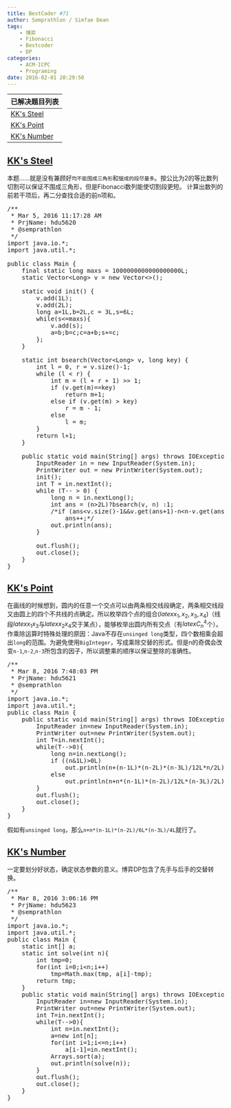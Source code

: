 ```yaml
---
title: BestCoder #71
author: Semprathlon / Simfae Dean
tags:
	- 博弈
	- Fibonacci
	- Bestcoder
	- DP
categories:
	- ACM-ICPC
	- Programing
date: 2016-02-01 20:29:50
---
```

| 已解决题目列表          |
| ---------------- |
| [KK's Steel][1]  |
| [KK's Point][2]  |
| [KK's Number][3] |

<!--more-->

## [KK's Steel][4]

本题……就是没有兼顾好`均不能围成三角形`和`锯成的段尽量多`。按公比为2的等比数列切割可以保证不围成三角形，但是Fibonacci数列能使切割段更短。 计算出数列的前若干项后，再二分查找合适的前n项和。

<pre class="lang:java decode:true " title="hdu5620" >/**
 * Mar 5, 2016 11:17:28 AM
 * PrjName: hdu5620
 * @semprathlon
 */
import java.io.*;
import java.util.*;

public class Main {
    final static long maxs = 1000000000000000000L;
    static Vector&lt;Long> v = new Vector&lt;>();

    static void init() {
        v.add(1L);
        v.add(2L);
        long a=1L,b=2L,c = 3L,s=6L;
        while(s&lt;=maxs){
            v.add(s);
            a=b;b=c;c=a+b;s+=c;
        };
    }

    static int bsearch(Vector&lt;Long> v, long key) {
        int l = 0, r = v.size()-1;
        while (l &lt; r) {
            int m = (l + r + 1) >> 1;
            if (v.get(m)==key)
                return m+1;
            else if (v.get(m) > key)
                r = m - 1;
            else
                l = m;
        }
        return l+1;
    }

    public static void main(String[] args) throws IOException {
        InputReader in = new InputReader(System.in);
        PrintWriter out = new PrintWriter(System.out);
        init();
        int T = in.nextInt();
        while (T-- > 0) {
            long n = in.nextLong();
            int ans = (n>2L)?bsearch(v, n) :1;
            /*if (ans&lt;v.size()-1&&v.get(ans+1)-n&lt;n-v.get(ans))
                ans++;*/
            out.println(ans);
        }

        out.flush();
        out.close();
    }
}
</pre>

## [KK's Point][5]

在画线的时候想到，圆内的任意一个交点可以由两条相交线段确定，两条相交线段又由圆上的四个不共线的点确定。所以枚举四个点的组合($latex x_1,x_2,x_3,x_4$)（线段$latex x_1 x_3$与$latex x_2 x_4$交于某点），能够枚举出圆内所有交点（有$latex C_n^4$个）。 作乘除运算时特殊处理的原因：Java不存在`unsinged long`类型，四个数相乘会超出`long`的范围。为避免使用`BigInteger`，写成乘除交替的形式。但是n的奇偶会改变`n-1`,`n-2`,`n-3`所包含的因子，所以调整乘的顺序以保证整除的准确性。

<pre class="lang:java decode:true " title="hdu5621（原创题解）" >/**
 * Mar 8, 2016 7:48:03 PM
 * PrjName: hdu5621
 * @semprathlon
 */
import java.io.*;
import java.util.*;
public class Main {
    public static void main(String[] args) throws IOException{
        InputReader in=new InputReader(System.in);
        PrintWriter out=new PrintWriter(System.out);
        int T=in.nextInt();
        while(T-->0){
            long n=in.nextLong();
            if ((n&1L)>0L)
                out.println(n+(n-1L)*(n-2L)*(n-3L)/12L*n/2L);
            else
                out.println(n+n*(n-1L)*(n-2L)/12L*(n-3L)/2L);
        }
        out.flush();
        out.close();
    }
}
</pre>

假如有`unsinged long`，那么`n+n*(n-1L)*(n-2L)/6L*(n-3L)/4L`就行了。

## [KK's Number][6]

一定要划分好状态，确定状态参数的意义。博弈DP包含了先手与后手的交替转换。

<pre class="lang:java decode:true " title="hdu5623" >/**
 * Mar 8, 2016 3:06:16 PM
 * PrjName: hdu5623
 * @semprathlon
 */
import java.io.*;
import java.util.*;
public class Main {
    static int[] a;
    static int solve(int n){
        int tmp=0;
        for(int i=0;i&lt;n;i++)
            tmp=Math.max(tmp, a[i]-tmp);
        return tmp;
    }
    public static void main(String[] args) throws IOException{
        InputReader in=new InputReader(System.in);
        PrintWriter out=new PrintWriter(System.out);
        int T=in.nextInt();
        while(T-->0){
            int n=in.nextInt();
            a=new int[n];
            for(int i=1;i&lt;=n;i++)
                a[i-1]=in.nextInt();
            Arrays.sort(a);
            out.println(solve(n));
        }
        out.flush();
        out.close();
    }
}
</pre>

 [1]: http://bestcoder.hdu.edu.cn/contests/contest_chineseproblem.php?cid=669&pid=1001
 [2]: http://bestcoder.hdu.edu.cn/contests/contest_chineseproblem.php?cid=669&pid=1002
 [3]: http://bestcoder.hdu.edu.cn/contests/contest_chineseproblem.php?cid=669&pid=1004
 [4]: http://acm.hdu.edu.cn/showproblem.php?pid=5620
 [5]: http://acm.hdu.edu.cn/showproblem.php?pid=5621
 [6]: http://acm.hdu.edu.cn/showproblem.php?pid=5623